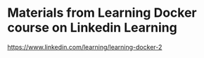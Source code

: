# Materials from Learning Docker course on Linkedin Learning

https://www.linkedin.com/learning/learning-docker-2
